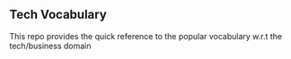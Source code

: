 ## Tech Vocabulary
This repo provides the quick reference to the popular vocabulary w.r.t the tech/business domain
